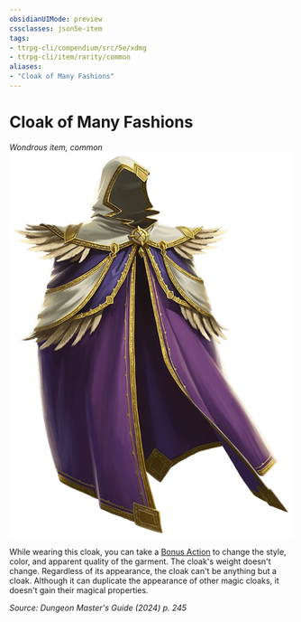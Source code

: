 ```yaml
---
obsidianUIMode: preview
cssclasses: json5e-item
tags:
- ttrpg-cli/compendium/src/5e/xdmg
- ttrpg-cli/item/rarity/common
aliases: 
- "Cloak of Many Fashions"
---
```

# Cloak of Many Fashions
*Wondrous item, common*  
![](Інструменти%20ДМ/CLI/items/img/cloak-of-many-fashions.webp#right)


While wearing this cloak, you can take a [Bonus Action](Інструменти%20ДМ/CLI/rules/variant-rules/bonus-action-xphb.md) to change the style, color, and apparent quality of the garment. The cloak's weight doesn't change. Regardless of its appearance, the cloak can't be anything but a cloak. Although it can duplicate the appearance of other magic cloaks, it doesn't gain their magical properties.

*Source: Dungeon Master's Guide (2024) p. 245*